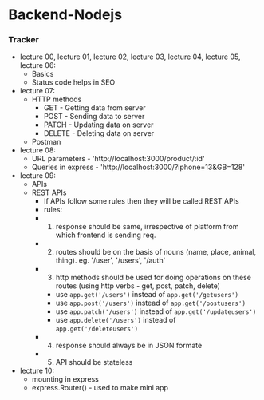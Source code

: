# Backend-Nodejs

### Tracker
* lecture 00, lecture 01, lecture 02, lecture 03, lecture 04, lecture 05, lecture 06:
    * Basics
    * Status code helps in SEO
* lecture 07:
    * HTTP methods
        * GET - Getting data from server
        * POST - Sending data to server
        * PATCH - Updating data on server
        * DELETE - Deleting data on server
    * Postman
* lecture 08:
    * URL parameters - 'http://localhost:3000/product/:id'
    * Queries in express - 'http://localhost:3000/?iphone=13&GB=128'
* lecture 09:
    * APIs
    * REST APIs
        * If APIs follow some rules then they will be called REST APIs
        * rules:
        * 1. response should be same, irrespective of platform from which frontend is sending req.
        * 2. routes should be on the basis of nouns (name, place, animal, thing). eg. '/user', '/users', '/auth'
        * 3. http methods should be used for doing operations on these routes (using http verbs - get, post, patch, delete)
            * use ```app.get('/users')``` instead of ```app.get('/getusers')```
            * use ```app.post('/users')``` instead of ```app.get('/postusers')```
            * use ```app.patch('/users')``` instead of ```app.get('/updateusers')```
            * use ```app.delete('/users')``` instead of ```app.get('/deleteusers')```
        * 4. response should always be in JSON formate
        * 5. API should be stateless
* lecture 10:
    * mounting in express
    * express.Router() - used to make mini app